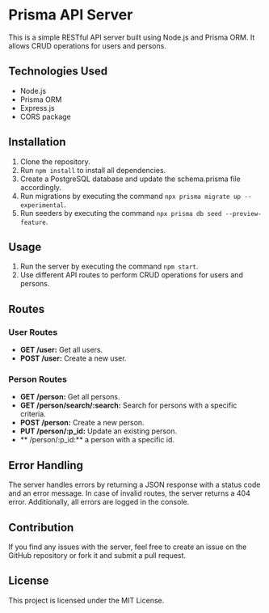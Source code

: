 # Prisma API Server

This is a simple RESTful API server built using Node.js and Prisma ORM. It allows CRUD operations for users and persons.

## Technologies Used

- Node.js
- Prisma ORM
- Express.js
- CORS package

## Installation

1. Clone the repository.
2. Run `npm install` to install all dependencies.
3. Create a PostgreSQL database and update the schema.prisma file accordingly.
4. Run migrations by executing the command `npx prisma migrate up --experimental`.
5. Run seeders by executing the command `npx prisma db seed --preview-feature`.

## Usage

1. Run the server by executing the command `npm start`.
2. Use different API routes to perform CRUD operations for users and persons.

## Routes

### User Routes

- **GET /user:** Get all users.
- **POST /user:** Create a new user.

### Person Routes

- **GET /person:** Get all persons.
- **GET /person/search/:search:** Search for persons with a specific criteria.
- **POST /person:** Create a new person.
- **PUT /person/:p_id:** Update an existing person.
- ** /person/:p_id:**  a person with a specific id.

## Error Handling

The server handles errors by returning a JSON response with a status code and an error message. In case of invalid routes, the server returns a 404 error. Additionally, all errors are logged in the console.

## Contribution

If you find any issues with the server, feel free to create an issue on the GitHub repository or fork it and submit a pull request.

## License

This project is licensed under the MIT License.